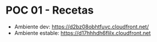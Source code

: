 
POC 01 - Recetas
================

* Ambiente dev: https://d2bz08obhtfuvc.cloudfront.net/
* Ambiente estable: https://d17hhhdh6flilx.cloudfront.net
